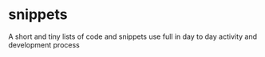 # snippets
A short and tiny lists of code and snippets use full in day to day activity and development process
